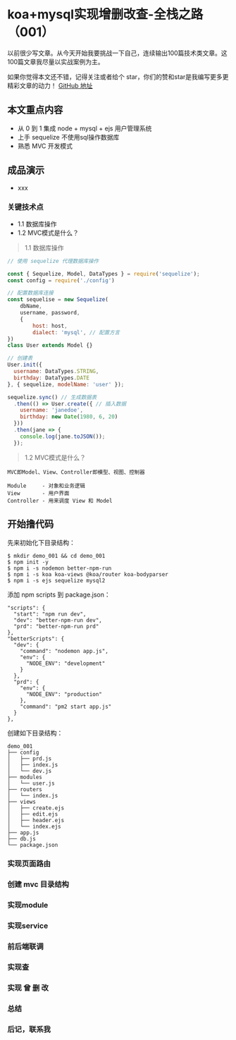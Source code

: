 # koa+mysql实现增删改查-全栈之路（001）

以前很少写文章。从今天开始我要挑战一下自己，连续输出100篇技术类文章。这100篇文章我尽量以实战案例为主。

如果你觉得本文还不错，记得关注或者给个 star，你们的赞和star是我编写更多更精彩文章的动力！
[GitHub 地址](https://github.com/shixinglong007)

## 本文重点内容
* 从 0 到 1 集成 node + mysql + ejs 用户管理系统
* 上手 sequelize 不使用sql操作数据库
* 熟悉 MVC 开发模式

## 成品演示
- xxx
### 关键技术点
        
- 1.1 数据库操作
- 1.2 MVC模式是什么？
> 1.1 数据库操作

```javascript
// 使用 sequelize 代理数据库操作

const { Sequelize, Model, DataTypes } = require('sequelize');
const config = require('./config')

// 配置数据库连接
const sequelise = new Sequelize(
    dbName,
    username, password,
    {
        host: host,
        dialect: 'mysql', // 配置方言
})
class User extends Model {}

// 创建表
User.init({
  username: DataTypes.STRING,
  birthday: DataTypes.DATE
}, { sequelize, modelName: 'user' });

sequelize.sync() // 生成数据表
  .then(() => User.create({ // 插入数据
    username: 'janedoe',
    birthday: new Date(1980, 6, 20)
  }))
  .then(jane => {
    console.log(jane.toJSON());
  });
```

> 1.2 MVC模式是什么？

    MVC即Model、View、Controller即模型、视图、控制器

    Module     - 对象和业务逻辑
    View       - 用户界面
    Controller - 用来调度 View 和 Model

## 开始撸代码

先来初始化下目录结构：

    $ mkdir demo_001 && cd demo_001
    $ npm init -y
    $ npm i -s nodemon better-npm-run
    $ npm i -s koa koa-views @koa/router koa-bodyparser
    $ npm i -s ejs sequelize mysql2

添加 npm scripts 到 package.json：

    "scripts": {
      "start": "npm run dev",
      "dev": "better-npm-run dev",
      "prd": "better-npm-run prd"
    },
    "betterScripts": {
      "dev": {
        "command": "nodemon app.js",
        "env": {
          "NODE_ENV": "development"
        }
      },
      "prd": {
        "env": {
          "NODE_ENV": "production"
        },
        "command": "pm2 start app.js"
      }
    },

创建如下目录结构：

    demo_001
    ├── config
    │   ├── prd.js
    │   ├── index.js
    │   └── dev.js
    ├── modules
    │   └── user.js
    ├── routers
    │   └── index.js
    ├── views
    │   ├── create.ejs
    │   ├── edit.ejs
    │   ├── header.ejs
    │   └── index.ejs
    ├── app.js
    ├── db.js
    └── package.json

### 实现页面路由

### 创建 mvc 目录结构
### 实现module
### 实现service
### 前后端联调
### 实现查
### 实现 曾 删 改  
### 总结
### 后记，联系我
